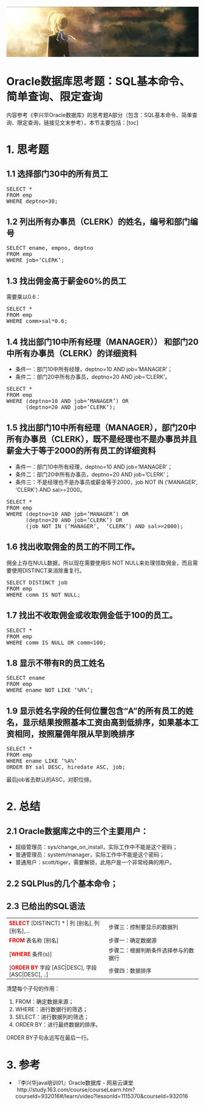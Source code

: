[![header](../../../assets/header02.jpg)](https://yuenshome.github.io)

# Oracle数据库思考题：SQL基本命令、简单查询、限定查询

内容参考《李兴华Oracle数据库》的思考题A部分（包含：SQL基本命令、简单查询、限定查询，链接见文末参考），本节主要包括：[toc]<!--more-->
<h1>1. 思考题</h1>
<h2>1.1 选择部门30中的所有员工</h2>
<pre class="lang:plsql decode:true">SELECT *
FROM emp
WHERE deptno=30;</pre>
<h2>1.2 列出所有办事员（CLERK）的姓名，编号和部门编号</h2>
<pre class="lang:plsql decode:true ">SELECT ename, empno, deptno
FROM emp
WHERE job=’CLERK’;</pre>
<h2>1.3 找出佣金高于薪金60%的员工</h2>
需要乘以0.6：
<pre class="lang:plsql decode:true">SELECT *
FROM emp
WHERE comm&gt;sal*0.6;</pre>
<h2>1.4 找出部门10中所有经理（MANAGER）） 和部门20中所有办事员（CLERK）的详细资料</h2>
<ul>
	<li>条件一：部门10中所有经理，deptno=10 AND job=’MANAGER’；</li>
	<li>条件二：部门20中所有办事员，deptno=20 AND job=’CLERK’。</li>
</ul>
<pre class="lang:plsql decode:true">SELECT *
FROM emp
WHERE (deptno=10 AND job=’MANAGER’) OR
      (deptno=20 AND job=’CLERK’);</pre>
<h2>1.5 找出部门10中所有经理（MANAGER），部门20中所有办事员（CLERK），既不是经理也不是办事员并且薪金大于等于2000的所有员工的详细资料</h2>
<ul>
	<li>条件一：部门10中所有经理，deptno=10 AND job=’MANAGER’；</li>
	<li>条件二：部门20中所有办事员，deptno=20 AND job=’CLERK’；</li>
	<li>条件三：不是经理也不是办事员或薪金等于2000，job NOT IN ('MANAGER', 'CLERK') AND sal&gt;=2000。</li>
</ul>
<pre class="lang:plsql decode:true">SELECT *
FROM emp
WHERE (deptno=10 AND jpb=’MANAGER’) OR
      (deptno=20 AND job=’CLERK’) OR
      (job NOT IN (‘MANAGER’,  ‘CLERK’) AND sal&gt;=2000);</pre>
<h2>1.6 找出收取佣金的员工的不同工作。</h2>
佣金上存在NULL数据，所以现在需要使用IS NOT NULL来处理领取佣金，而且需要使用DISTINCT来消除重复行。
<pre class="lang:plsql decode:true">SELECT DISTINCT job
FROM emp
WHERE comm IS NOT NULL;</pre>
<h2>1.7 找出不收取佣金或收取佣金低于100的员工。</h2>
<pre class="lang:plsql decode:true">SELECT *
FROM emp
WHERE comm IS NULL OR comm&lt;100;</pre>
<h2>1.8 显示不带有R的员工姓名</h2>
<pre class="lang:plsql decode:true">SELECT ename
FROM emp
WHERE ename NOT LIKE ‘%R%’;</pre>
<h2>1.9 显示姓名字段的任何位置包含“A”的所有员工的姓名，显示结果按照基本工资由高到低排序，如果基本工资相同，按照雇佣年限从早到晚排序</h2>
<pre class="lang:plsql decode:true">SELECT *
FROM emp
WHERE ename LIKE ‘%A%’
ORDER BY sal DESC, hiredate ASC, job;</pre>
最后job省去默认的ASC，对职位排。
<h1>2. 总结</h1>
<h2>2.1 Oracle数据库之中的三个主要用户：</h2>
<ul>
	<li>超级管理员：sys/change_on_install，实际工作中不能是这个密码；</li>
	<li>普通管理员：system/manager，实际工作中不能是这个密码；</li>
	<li>普通用户：scott/tiger，需要解锁，此用户是一个非常经典的用户。</li>
</ul>
<h2>2.2 SQLPlus的几个基本命令；</h2>
<h2>2.3 已给出的SQL语法</h2>
<table width="659">
<tbody>
<tr>
<td width="329"><span style="color: #ff0000;"><strong>SELECT</strong></span> [DISTINCT] * | 列 [别名], 列 [别名],…</td>
<td width="331">步骤三：控制要显示的数据列</td>
</tr>
<tr>
<td width="329"><span style="color: #ff0000;"><strong>FROM</strong></span> 表名称 [别名]</td>
<td width="331">步骤一：确定数据源</td>
</tr>
<tr>
<td width="329">[<span style="color: #ff0000;"><strong>WHERE</strong></span> 条件(s)]</td>
<td width="331">步骤二：根据判断条件选择参与的数据行</td>
</tr>
<tr>
<td width="329">[<span style="color: #ff0000;"><strong>ORDER BY</strong></span> 字段 [ASC|DESC], 字段 [ASC|DESC], ..]</td>
<td width="331">步骤四：数据排序</td>
</tr>
</tbody>
</table>
清楚每个子句的作用：
<ol>
	<li>FROM：确定数据来源；</li>
	<li>WHERE：进行数据行的筛选；</li>
	<li>SELECT：进行数据列的筛选；</li>
	<li>ORDER BY：进行最终数据的排序。</li>
</ol>
ORDER BY子句永远写在最后一行。
<h1>3. 参考</h1>
<ul>
	<li>『李兴华java培训01』Oracle数据库 - 网易云课堂  http://study.163.com/course/courseLearn.htm?courseId=932016#/learn/video?lessonId=1115370&amp;courseId=932016</li>
</ul>

